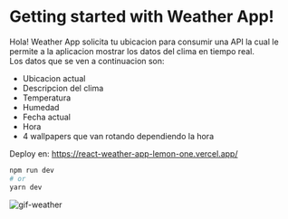 # Getting started with Weather App!

Hola! Weather App solicita tu ubicacion para consumir una API la cual le permite a la aplicacion mostrar los datos del clima en tiempo real.
<br />
Los datos que se ven a continuacion son: 
* Ubicacion actual
* Descripcion del clima
* Temperatura
* Humedad
* Fecha actual
* Hora
* 4 wallpapers que van rotando dependiendo la hora

Deploy en: https://react-weather-app-lemon-one.vercel.app/

```bash
npm run dev
# or
yarn dev
```


![gif-weather](https://github.com/martinvidela/React-Weather-App/assets/120694169/99c38028-b032-4851-82c5-6a816ec43806)


